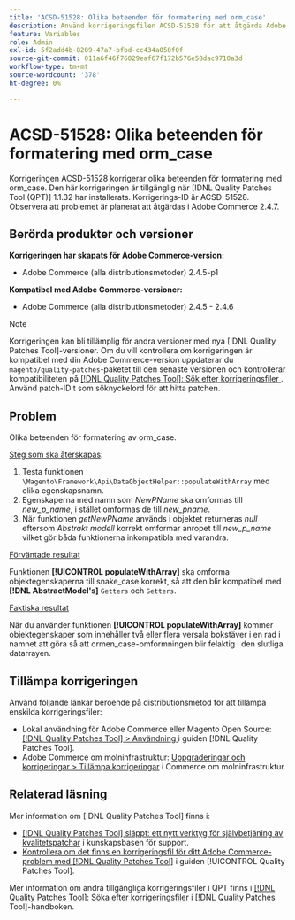 ```yaml
---
title: 'ACSD-51528: Olika beteenden för formatering med orm_case'
description: Använd korrigeringsfilen ACSD-51528 för att åtgärda Adobe Commerce-problemet där det finns olika beteenden för formatering med orm_case.
feature: Variables
role: Admin
exl-id: 5f2add4b-8209-47a7-bfbd-cc434a050f0f
source-git-commit: 011a6f46f76029eaf67f172b576e58dac9710a3d
workflow-type: tm+mt
source-wordcount: '378'
ht-degree: 0%

---
```


# ACSD-51528: Olika beteenden för formatering med orm_case

Korrigeringen ACSD-51528 korrigerar olika beteenden för formatering med orm_case. Den här korrigeringen är tillgänglig när [!DNL Quality Patches Tool (QPT)] 1.1.32 har installerats. Korrigerings-ID är ACSD-51528. Observera att problemet är planerat att åtgärdas i Adobe Commerce 2.4.7.

## Berörda produkter och versioner

**Korrigeringen har skapats för Adobe Commerce-version:**

* Adobe Commerce (alla distributionsmetoder) 2.4.5-p1

**Kompatibel med Adobe Commerce-versioner:**

* Adobe Commerce (alla distributionsmetoder) 2.4.5 - 2.4.6

>[!NOTE]
>
>Korrigeringen kan bli tillämplig för andra versioner med nya [!DNL Quality Patches Tool]-versioner. Om du vill kontrollera om korrigeringen är kompatibel med din Adobe Commerce-version uppdaterar du `magento/quality-patches`-paketet till den senaste versionen och kontrollerar kompatibiliteten på [[!DNL Quality Patches Tool]: Sök efter korrigeringsfiler ](https://experienceleague.adobe.com/tools/commerce-quality-patches/index.html). Använd patch-ID:t som söknyckelord för att hitta patchen.

## Problem

Olika beteenden för formatering av orm_case.

<u>Steg som ska återskapas</u>:

1. Testa funktionen `\Magento\Framework\Api\DataObjectHelper::populateWithArray` med olika egenskapsnamn.
1. Egenskaperna med namn som *NewPName* ska omformas till *new_p_name*, i stället omformas de till *new_pname*.
1. När funktionen *getNewPName* används i objektet returneras *null* eftersom *Abstrakt modell* korrekt omformar anropet till *new_p_name* vilket gör båda funktionerna inkompatibla med varandra.

<u>Förväntade resultat</u>

Funktionen **[!UICONTROL populateWithArray]** ska omforma objektegenskaperna till snake_case korrekt, så att den blir kompatibel med **[!DNL AbstractModel's]** `Getters` och `Setters`.

<u>Faktiska resultat</u>

När du använder funktionen **[!UICONTROL populateWithArray]** kommer objektegenskaper som innehåller två eller flera versala bokstäver i en rad i namnet att göra så att ormen_case-omformningen blir felaktig i den slutliga datarrayen.

## Tillämpa korrigeringen

Använd följande länkar beroende på distributionsmetod för att tillämpa enskilda korrigeringsfiler:

* Lokal användning för Adobe Commerce eller Magento Open Source: [[!DNL Quality Patches Tool] > Användning ](/help/tools/quality-patches-tool/usage.md) i guiden [!DNL Quality Patches Tool].
* Adobe Commerce om molninfrastruktur: [Uppgraderingar och korrigeringar > Tillämpa korrigeringar](https://experienceleague.adobe.com/docs/commerce-cloud-service/user-guide/develop/upgrade/apply-patches.html) i Commerce om molninfrastruktur.

## Relaterad läsning

Mer information om [!DNL Quality Patches Tool] finns i:

* [[!DNL Quality Patches Tool] släppt: ett nytt verktyg för självbetjäning av kvalitetspatchar](https://experienceleague.adobe.com/en/docs/commerce-operations/tools/quality-patches-tool/quality-patches-tool-to-self-serve-quality-patches) i kunskapsbasen för support.
* [Kontrollera om det finns en korrigeringsfil för ditt Adobe Commerce-problem med  [!DNL Quality Patches Tool]](/help/tools/quality-patches-tool/patches-available-in-qpt/check-patch-for-magento-issue-with-magento-quality-patches.md) i guiden [!UICONTROL Quality Patches Tool].


Mer information om andra tillgängliga korrigeringsfiler i QPT finns i [[!DNL Quality Patches Tool]: Söka efter korrigeringsfiler ](https://experienceleague.adobe.com/tools/commerce-quality-patches/index.html) i [!DNL Quality Patches Tool]-handboken.
